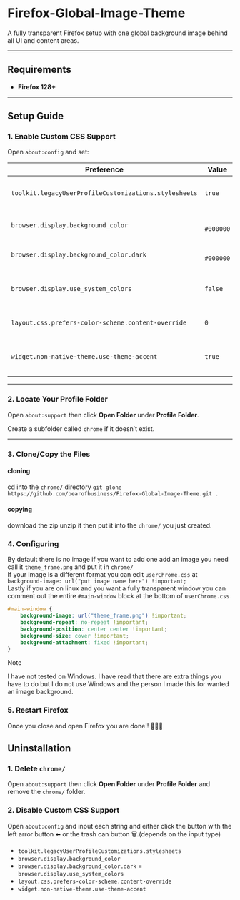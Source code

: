 # Firefox-Global-Image-Theme
A fully transparent Firefox setup with one global background image behind all UI and content areas.

---
## Requirements
- **Firefox 128+**

---
## Setup Guide
### 1. Enable Custom CSS Support
Open `about:config` and set:

| Preference | Value | Purpose |
|------------|-------|----------|
| `toolkit.legacyUserProfileCustomizations.stylesheets` | `true` | Enables `userChrome.css` & `userContent.css` |
| `browser.display.background_color` | `	#000000` | Transparent default page background |
| `browser.display.background_color.dark` | `	#000000` | Transparent default page background |
| `browser.display.use_system_colors` | `false` | Prevent GTK/system colors from painting |
| `layout.css.prefers-color-scheme.content-override` | `0` | Follow system scheme instead of forcing dark |
| `widget.non-native-theme.use-theme-accent` | `true` | Allow CSS-based themes to override system |

---

### 2. Locate Your Profile Folder

Open `about:support` then click **Open Folder** under **Profile Folder**.

Create a subfolder called `chrome` if it doesn’t exist.

---

### 3. Clone/Copy the Files
#### cloning
cd into the `chrome/` directory
`git glone https://github.com/bearofbusiness/Firefox-Global-Image-Theme.git .`
#### copying
download the zip unzip it then put it into the `chrome/` you just created.

### 4. Configuring
By default there is no image if you want to add one add an image you need call it `theme_frame.png` and put it in `chrome/` \
If your image is a different format you can edit `userChrome.css` at `background-image: url("put image name here") !important;` \
Lastly if you are on linux and you want a fully transparent window you can comment out the entire `#main-window` block at the bottom of `userChrome.css`
```css
#main-window {
    background-image: url("theme_frame.png") !important;
    background-repeat: no-repeat !important;
    background-position: center center !important;
    background-size: cover !important;
    background-attachment: fixed !important;
}
```
> [!NOTE]  
> I have not tested on Windows. I have read that there are extra things you have to do but I do not use Windows and the person I made this for wanted an image background.

### 5. Restart Firefox
Once you close and open Firefox you are done!! 🎉🥳🎉

## Uninstallation
### 1. Delete `chrome/`
Open `about:support` then click **Open Folder** under **Profile Folder** and remove the `chrome/` folder.
### 2. Disable Custom CSS Support
Open `about:config` and input each string and either click the button with the left arror button ⬅️ or the trash can button 🗑️.(depends on the input type)
- `toolkit.legacyUserProfileCustomizations.stylesheets`
- `browser.display.background_color`
- `browser.display.background_color.dark`
= `browser.display.use_system_colors`
- `layout.css.prefers-color-scheme.content-override`
- `widget.non-native-theme.use-theme-accent`


